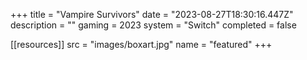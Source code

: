 +++
title = "Vampire Survivors"
date = "2023-08-27T18:30:16.447Z"
description = ""
gaming = 2023
system = "Switch"
completed = false

[[resources]]
src = "images/boxart.jpg"
name = "featured"
+++

<!-- Start writing here...

**Final trophy count: __ of __**

![Trophy List](images/trophies.jpg) -->
